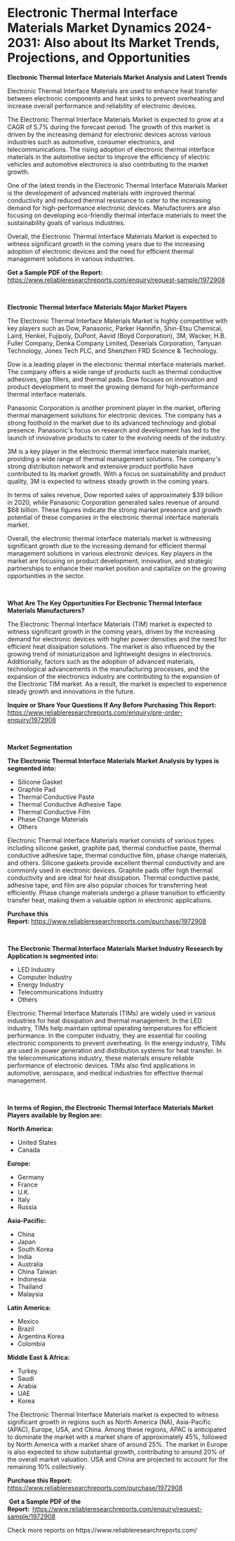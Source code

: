 <p><h1>Electronic Thermal Interface Materials Market Dynamics 2024-2031: Also about Its Market Trends, Projections, and Opportunities</h1></p><p><strong>Electronic Thermal Interface Materials Market Analysis and Latest Trends</strong></p>
<p><p>Electronic Thermal Interface Materials are used to enhance heat transfer between electronic components and heat sinks to prevent overheating and increase overall performance and reliability of electronic devices.</p><p>The Electronic Thermal Interface Materials Market is expected to grow at a CAGR of 5.7% during the forecast period. The growth of this market is driven by the increasing demand for electronic devices across various industries such as automotive, consumer electronics, and telecommunications. The rising adoption of electronic thermal interface materials in the automotive sector to improve the efficiency of electric vehicles and automotive electronics is also contributing to the market growth.</p><p>One of the latest trends in the Electronic Thermal Interface Materials Market is the development of advanced materials with improved thermal conductivity and reduced thermal resistance to cater to the increasing demand for high-performance electronic devices. Manufacturers are also focusing on developing eco-friendly thermal interface materials to meet the sustainability goals of various industries.</p><p>Overall, the Electronic Thermal Interface Materials Market is expected to witness significant growth in the coming years due to the increasing adoption of electronic devices and the need for efficient thermal management solutions in various industries.</p></p>
<p><strong>Get a Sample PDF of the Report:&nbsp;</strong> <a href="https://www.reliableresearchreports.com/enquiry/request-sample/1972908">https://www.reliableresearchreports.com/enquiry/request-sample/1972908</a></p>
<p>&nbsp;</p>
<p><strong>Electronic Thermal Interface Materials Major Market Players</strong></p>
<p><p>The Electronic Thermal Interface Materials Market is highly competitive with key players such as Dow, Panasonic, Parker Hannifin, Shin-Etsu Chemical, Laird, Henkel, Fujipoly, DuPont, Aavid (Boyd Corporation), 3M, Wacker, H.B. Fuller Company, Denka Company Limited, Dexerials Corporation, Tanyuan Technology, Jones Tech PLC, and Shenzhen FRD Science & Technology. </p><p>Dow is a leading player in the electronic thermal interface materials market. The company offers a wide range of products such as thermal conductive adhesives, gap fillers, and thermal pads. Dow focuses on innovation and product development to meet the growing demand for high-performance thermal interface materials.</p><p>Panasonic Corporation is another prominent player in the market, offering thermal management solutions for electronic devices. The company has a strong foothold in the market due to its advanced technology and global presence. Panasonic's focus on research and development has led to the launch of innovative products to cater to the evolving needs of the industry.</p><p>3M is a key player in the electronic thermal interface materials market, providing a wide range of thermal management solutions. The company's strong distribution network and extensive product portfolio have contributed to its market growth. With a focus on sustainability and product quality, 3M is expected to witness steady growth in the coming years.</p><p>In terms of sales revenue, Dow reported sales of approximately $39 billion in 2020, while Panasonic Corporation generated sales revenue of around $68 billion. These figures indicate the strong market presence and growth potential of these companies in the electronic thermal interface materials market. </p><p>Overall, the electronic thermal interface materials market is witnessing significant growth due to the increasing demand for efficient thermal management solutions in various electronic devices. Key players in the market are focusing on product development, innovation, and strategic partnerships to enhance their market position and capitalize on the growing opportunities in the sector.</p></p>
<p>&nbsp;</p>
<p><strong>What Are The Key Opportunities For Electronic Thermal Interface Materials Manufacturers?</strong></p>
<p><p>The Electronic Thermal Interface Materials (TIM) market is expected to witness significant growth in the coming years, driven by the increasing demand for electronic devices with higher power densities and the need for efficient heat dissipation solutions. The market is also influenced by the growing trend of miniaturization and lightweight designs in electronics. Additionally, factors such as the adoption of advanced materials, technological advancements in the manufacturing processes, and the expansion of the electronics industry are contributing to the expansion of the Electronic TIM market. As a result, the market is expected to experience steady growth and innovations in the future.</p></p>
<p><strong>Inquire or Share Your Questions If Any Before Purchasing This Report:</strong> <a href="https://www.reliableresearchreports.com/enquiry/pre-order-enquiry/1972908">https://www.reliableresearchreports.com/enquiry/pre-order-enquiry/1972908</a></p>
<p>&nbsp;</p>
<p><strong>Market Segmentation</strong></p>
<p><strong>The Electronic Thermal Interface Materials Market Analysis by types is segmented into:</strong></p>
<p><ul><li>Silicone Gasket</li><li>Graphite Pad</li><li>Thermal Conductive Paste</li><li>Thermal Conductive Adhesive Tape</li><li>Thermal Conductive Film</li><li>Phase Change Materials</li><li>Others</li></ul></p>
<p><p>Electronic Thermal Interface Materials market consists of various types including silicone gasket, graphite pad, thermal conductive paste, thermal conductive adhesive tape, thermal conductive film, phase change materials, and others. Silicone gaskets provide excellent thermal conductivity and are commonly used in electronic devices. Graphite pads offer high thermal conductivity and are ideal for heat dissipation. Thermal conductive paste, adhesive tape, and film are also popular choices for transferring heat efficiently. Phase change materials undergo a phase transition to efficiently transfer heat, making them a valuable option in electronic applications.</p></p>
<p><strong>Purchase this Report:&nbsp;</strong><a href="https://www.reliableresearchreports.com/purchase/1972908">https://www.reliableresearchreports.com/purchase/1972908</a></p>
<p>&nbsp;</p>
<p><strong>The Electronic Thermal Interface Materials Market Industry Research by Application is segmented into:</strong></p>
<p><ul><li>LED Industry</li><li>Computer Industry</li><li>Energy Industry</li><li>Telecommunications Industry</li><li>Others</li></ul></p>
<p><p>Electronic Thermal Interface Materials (TIMs) are widely used in various industries for heat dissipation and thermal management. In the LED industry, TIMs help maintain optimal operating temperatures for efficient performance. In the computer industry, they are essential for cooling electronic components to prevent overheating. In the energy industry, TIMs are used in power generation and distribution systems for heat transfer. In the telecommunications industry, these materials ensure reliable performance of electronic devices. TIMs also find applications in automotive, aerospace, and medical industries for effective thermal management.</p></p>
<p>&nbsp;</p>
<p><strong>In terms of Region, the Electronic Thermal Interface Materials Market Players available by Region are:</strong></p>
<p>
    <p> <strong> North America: </strong>
        <ul>
            <li>United States</li>
            <li>Canada</li>
        </ul>
        </p> 
    <p> <strong> Europe: </strong>
        <ul>
            <li>Germany</li>
            <li>France</li>
            <li>U.K.</li>
            <li>Italy</li>
            <li>Russia</li>
        </ul>
        </p> 
    <p> <strong> Asia-Pacific: </strong>
        <ul>
            <li>China</li>
            <li>Japan</li>
            <li>South Korea</li>
            <li>India</li>
            <li>Australia</li>
            <li>China Taiwan</li>
            <li>Indonesia</li>
            <li>Thailand</li>
            <li>Malaysia</li>
        </ul>
        </p> 
    <p> <strong> Latin America: </strong>
        <ul>
            <li>Mexico</li>
            <li>Brazil</li>
            <li>Argentina Korea</li>
            <li>Colombia</li>
        </ul>
        </p> 
    <p> <strong> Middle East & Africa: </strong>
        <ul>
            <li>Turkey</li>
            <li>Saudi</li>
            <li>Arabia</li>
            <li>UAE</li>
            <li>Korea</li>
        </ul>
    </p>
    </p>
<p><p>The Electronic Thermal Interface Materials market is expected to witness significant growth in regions such as North America (NA), Asia-Pacific (APAC), Europe, USA, and China. Among these regions, APAC is anticipated to dominate the market with a market share of approximately 45%, followed by North America with a market share of around 25%. The market in Europe is also expected to show substantial growth, contributing to around 20% of the overall market valuation. USA and China are projected to account for the remaining 10% collectively.</p></p>
<p><strong>Purchase this Report: </strong><a href="https://www.reliableresearchreports.com/purchase/1972908">https://www.reliableresearchreports.com/purchase/1972908</a></p>
<p>&nbsp;<strong>Get a Sample PDF of the Report:&nbsp;&nbsp;</strong><a href="https://www.reliableresearchreports.com/enquiry/request-sample/1972908">https://www.reliableresearchreports.com/enquiry/request-sample/1972908</a></p>
<p><strong></strong></p>
<p>Check more reports on https://www.reliableresearchreports.com/</p>